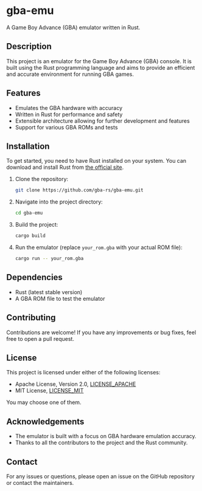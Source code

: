# gba-emu

A Game Boy Advance (GBA) emulator written in Rust.

## Description

This project is an emulator for the Game Boy Advance (GBA) console. It is built using the Rust programming language and aims to provide an efficient and accurate environment for running GBA games.

## Features

- Emulates the GBA hardware with accuracy
- Written in Rust for performance and safety
- Extensible architecture allowing for further development and features
- Support for various GBA ROMs and tests

## Installation

To get started, you need to have Rust installed on your system. You can download and install Rust from [the official site](https://www.rust-lang.org/).

1. Clone the repository:

    ```bash
    git clone https://github.com/gba-rs/gba-emu.git
    ```

2. Navigate into the project directory:

    ```bash
    cd gba-emu
    ```

3. Build the project:

    ```bash
    cargo build
    ```

4. Run the emulator (replace `your_rom.gba` with your actual ROM file):

    ```bash
    cargo run -- your_rom.gba
    ```

## Dependencies

- Rust (latest stable version)
- A GBA ROM file to test the emulator

## Contributing

Contributions are welcome! If you have any improvements or bug fixes, feel free to open a pull request.

## License

This project is licensed under either of the following licenses:

- Apache License, Version 2.0, [LICENSE_APACHE](LICENSE_APACHE)
- MIT License, [LICENSE_MIT](LICENSE_MIT)

You may choose one of them.

## Acknowledgements

- The emulator is built with a focus on GBA hardware emulation accuracy.
- Thanks to all the contributors to the project and the Rust community.

## Contact

For any issues or questions, please open an issue on the GitHub repository or contact the maintainers.
